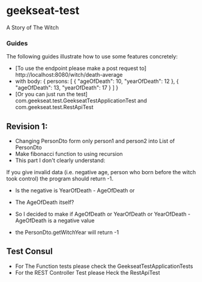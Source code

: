 # geekseat-test
A Story of The Witch

### Guides

The following guides illustrate how to use some features concretely:

* [To use the endpoint please make a post request to]
  http://localhost:8080/witch/death-average
* with body:
  {
    persons: [
      {
        "ageOfDeath": 10,
        "yearOfDeath": 12
      },
      {
        "ageOfDeath": 13,
        "yearOfDeath": 17
      }
    ]
  }
* [Or you can just run the test]
  com.geekseat.test.GeekseatTestApplicationTest and com.geekseat.test.RestApiTest

## Revision 1:

* Changing PersonDto form only person1 and person2 into List of PersonDto
* Make fibonacci function to using recursion
* This part I don't clearly understand:

If you give invalid data (i.e. negative age, person who born before the witch took control) the 
program should return -1.

* Is the negative is YearOfDeath - AgeOfDeath or
* The AgeOfDeath itself?

* So I decided to make if AgeOfDeath or YearOfDeath or YearOfDeath - AgeOfDeath is a negative value
* the PersonDto.getWitchYear will return -1

## Test Consul

* For The Function tests please check the GeekseatTestApplicationTests
* For the REST Controller Test please Heck the RestApiTest
